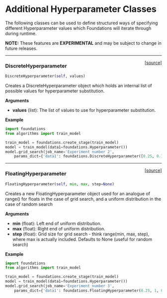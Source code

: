 <h1>Additional Hyperparameter Classes</h1>
The following classes can be used to define structured ways of specifying different Hyperparameter values which Foundations will iterate through during runtime. 

**NOTE:** These features are **EXPERIMENTAL** and may be subject to change in future releases.  

---
<span style="float:right;">[[source]](https://github.com/DeepLearnI/foundations/blob/master/foundations/discrete_hyperparameter.py#L14)</span>

### __DiscreteHyperparameter__


```python
DiscreteHyperparameter(self, values)
```

Creates a DiscreteHyperparameter object which holds an internal list of possible values for hyperparameter substitution.

__Arguments__

- __values__ (list): The list of values to use for hyperparameter substitution.

__Example__

```python
import foundations
from algorithms import train_model

train_model = foundations.create_stage(train_model)
model = train_model(data1=foundations.Hyperparameter())
model.grid_search(job_name='Experiment number 2', 
    params_dict={'data1': foundations.DiscreteHyperparameter([0.25, 0.125, 1.0])})
```
---
<span style="float:right;">[[source]](https://github.com/DeepLearnI/foundations/blob/master/foundations/floating_hyperparameter.py#L14)</span>

### __FloatingHyperparameter__


```python
FloatingHyperparameter(self, min, max, step=None)
```
Creates a new FloatingHyperparameter object used for an analogue of range() for floats in the case of grid search,
        and a uniform distribution in the case of random search

__Arguments__

- __min__ (float): Left end of uniform distribution.
- __max__ (float): Right end of uniform distribution.
- __step__ (float): Grid size for grid search - think range(min, max, step), where max is actually included.  Defaults to None (useful for random search)

__Example__

```python
import foundations
from algorithms import train_model

train_model = foundations.create_stage(train_model)
model = train_model(data1=foundations.Hyperparameter())
model.grid_search(job_name='Experiment number 3', 
    params_dict={'data1': foundations.FloatingHyperparameter(0.25, 1, 0.25)})
```